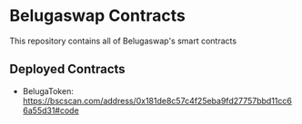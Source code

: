 # Belugaswap Contracts
This repository contains all of Belugaswap's smart contracts

## Deployed Contracts
- BelugaToken: https://bscscan.com/address/0x181de8c57c4f25eba9fd27757bbd11cc66a55d31#code
